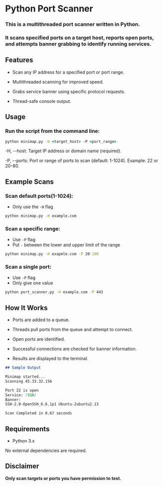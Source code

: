 # **Python Port Scanner**

### This is a multithreaded port scanner written in Python. 
### It scans specified ports on a target host, reports open ports, and attempts banner grabbing to identify running services.


## Features
- Scan any IP address for a specified port or port range.

- Multithreaded scanning for improved speed.

- Grabs service banner using specific protocol requests.

- Thread-safe console output.

## Usage
### Run the script from the command line:

```cmd
python minimap.py -H <target_host> -P <port_range>
```

-H, --host: Target IP address or domain name (required).

-P, --ports: Port or range of ports to scan (default: 1-1024). Example: 22 or 20-80.

## Example Scans

### Scan default ports(1-1024):

- Only use the `-H` flag

```cmd
python minimap.py -H example.com
```

### Scan a specific range:

- Use `-P` flag
- Put `-` between the lower and upper limit of the range
```cmd
python minimap.py -H exapmle.com -P 20-100
```

### Scan a single port:
- Use `-P` flag
- Only give one value
```cmd
python port_scanner.py -H example.com -P 443
```

## How It Works
- Ports are added to a queue.

- Threads pull ports from the queue and attempt to connect.

- Open ports are identified.

- Successful connections are checked for banner information.

- Results are displayed to the terminal.



```markdown
## Sample Output

Minimap started...
Scanning 45.33.32.156

Port 22 is open
Service: [SSH]  
Banner:
SSH-2.0-OpenSSH_6.6.1p1 Ubuntu-2ubuntu2.13

Scan Completed in 0.67 seconds
```

## Requirements

- Python 3.x

No external dependencies are required.

## Disclaimer
**Only scan targets or ports you have permission to test.**
